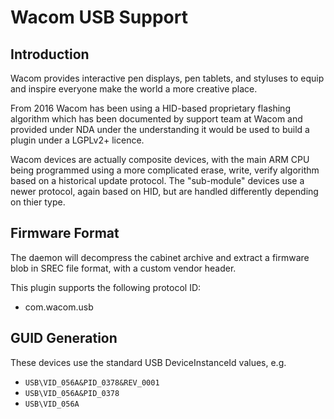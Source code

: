 Wacom USB Support
=================

Introduction
------------

Wacom provides interactive pen displays, pen tablets, and styluses to equip and
inspire everyone make the world a more creative place.

From 2016 Wacom has been using a HID-based proprietary flashing algorithm which
has been documented by support team at Wacom and provided under NDA under the
understanding it would be used to build a plugin under a LGPLv2+ licence.

Wacom devices are actually composite devices, with the main ARM CPU being
programmed using a more complicated erase, write, verify algorithm based
on a historical update protocol. The "sub-module" devices use a newer protocol,
again based on HID, but are handled differently depending on thier type.

Firmware Format
---------------

The daemon will decompress the cabinet archive and extract a firmware blob in
SREC file format, with a custom vendor header.

This plugin supports the following protocol ID:

 * com.wacom.usb

GUID Generation
---------------

These devices use the standard USB DeviceInstanceId values, e.g.

 * `USB\VID_056A&PID_0378&REV_0001`
 * `USB\VID_056A&PID_0378`
 * `USB\VID_056A`
